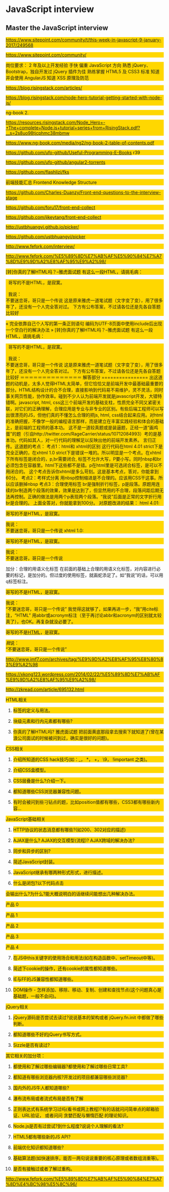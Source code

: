 # JavaScript interview  



## Master the JavaScript interview  


https://www.sitepoint.com/community/t/this-week-in-javascript-9-january-2017/249568


https://www.sitepoint.com/community/  



岗位要求：
2 年及以上开发经验
手快
偏重 JavaScript 方向
熟悉 jQuery、Bootstrap，独自开发过 jQuery 插件为佳
熟练掌握 HTML5 及 CSS3 标准
知道并会使用 AngularJS
知道 XSS 原理及防范


https://blog.risingstack.com/articles/



https://blog.risingstack.com/node-hero-tutorial-getting-started-with-node-js/





ng-book 2.

https://resources.risingstack.com/Node_Hero+-+The+complete+Node.js+tutorial+series+from+RisingStack.pdf?__s=2s8uo98tjcphmc38mbmw  


https://www.ng-book.com/media/ng2/ng-book-2-table-of-contents.pdf  

https://github.com/ufo-github/Useful-Programming-E-Books r39

https://github.com/ufo-github/angular2-torrents  




https://github.com/flashlizi/fks


前端技能汇总 Frontend Knowledge Structure  



https://github.com/Charles-Duanzy/Front-end-questions-to-the-interview-stage


https://github.com/foru17/front-end-collect

https://github.com/jikeytang/front-end-collect



http://ustbhuangyi.github.io/picker/

https://github.com/ustbhuangyi/picker





http://www.fefork.com/interview/


http://www.fefork.com/%E5%89%8D%E7%AB%AF%E5%90%84%E7%A7%8D%E9%9D%A2%E8%AF%95%E9%A2%98/



[转]你真的了解HTML吗？–雅虎面试题
有这么一段HTML，请挑毛病：
<P>&nbsp;&nbsp;哥写的不是HTML，是寂寞。<br><br>&nbsp;&nbsp;我说：<br>不要迷恋哥，哥只是一个传说
这是原来雅虎一道笔试题（文字变了变），用了很多年了，还没有一个人完全答对过。
下方有公布答案，不过请各位还是先各自答题比较好





« 完全依靠自己个人写的第一条正则语句
编码为UTF-8页面中使用include后出现一个空白行的解决办法 »
[转]你真的了解HTML吗？–雅虎面试题
有这么一段HTML，请挑毛病：
<P>&nbsp;&nbsp;哥写的不是HTML，是寂寞。<br><br>&nbsp;&nbsp;我说：<br>不要迷恋哥，哥只是一个传说
这是原来雅虎一道笔试题（文字变了变），用了很多年了，还没有一个人完全答对过。
下方有公布答案，不过请各位还是先各自答题比较好
＝＝＝＝＝＝＝＝＝＝＝＝＝＝ 解答部分 ================
出这道题的动机是，太多人觉得HTML太简单，但它恰恰又是前端开发中最基础最重要的部分。HTML结构设计的合不合理，直接影响到代码易不易维护，灵不灵活，同时事关网页性能，协作效率。碰到不少人认为前端开发就是javascript开发，大错特错啊。javascript, html, css这三个前端开发的基础支柱，性质完全不同又紧密关联，对它们的正确理解，合理应用是专业与非专业的区别。有些后端工程师可以写出很漂亮的JS，但他们真的不懂怎么合理的把js, html, css结合起来应用。对html的准确把握，不像学一般的编程语言那样，而是建立在丰富实践经验和体会的基础上，是前端的工程师的基本功。
这不是一道较真题或是装逼题，正经一道“画鸡蛋”的题（引自http://twitter.com/RageCarrier/status/10712084993）考的是基本功。代码如其人，对一行代码的理解足以反映出他的前端开发素养。
言归正传。这道题的考点：
考点1：html和 xhtml的区别
这行代码在html 4.01 strict下是完全正确的，在xhtml 1.0 strict下是错误一堆的。所以明显是一个考点。在xhtml下所有标签是闭合的，p,br需要闭合, 标签不允许大写，P要小写。同时nbsp和br必须包含在容器里。html下这些都不是错。p在html里是可选闭合标签，是可以不用闭合的。
这个考点告诉你xhtml是多么苛刻。这是基本考点，答对，你能拿到60分。
考点2：考样式分离
用nbsp控制缩进是不合理的。应该用CSS干这事。所以应该删掉nbsp
考点3：合理使用标签
br是强制折行标签，p是段落。原题用连续的br制造两个段落的效果，效果是达到了，但显然用的不合理，段落间距后期无法再控制。正确的做法是用两个p表现两个段落。“我说”后面是正常的文字折行用br是合理的。
上面全答对，你就能拿到100分。
对原题改进的结果：
html 4.01:
<p>哥写的不是HTML，是寂寞。<p>我说：<br> 不要迷恋哥，哥只是一个传说
xhtml 1.0:
<p>哥写的不是HTML，是寂寞。</p><p>我说：<br /> 不要迷恋哥，哥只是一个传说</p>
加分：合理的用语义化标签
在前面的基础上合理的用语义化标签，对内容进行必要的标记，是加分的。但过度的使用标签，就画蛇添足了。如“我说”的话，可以用q标签标注。
<p>哥写的不是HTML，是寂寞。
<p>我说：<br> <q>不要迷恋哥，哥只是一个传说</q>
我觉得这就够了，如果再进一步，“我”用cite标注，“HTML” 用abbr或acronym标注（至于再讨论abbr和acronym的区别就太较真了），也OK。再复杂就没必要了。
<p> 哥写的不是<abbr title=”Hyper Text Markup Language”>HTML</abbr>，是寂寞。
<p><cite> 我</cite>说：<br> <q>不要迷恋哥，哥只是一个传说</q>




http://www.imf7.com/archives/tag/%E9%9D%A2%E8%AF%95%E8%80%83%E9%A2%98



https://xkong123.wordpress.com/2014/02/22/%E5%89%8D%E7%AB%AF%E9%9D%A2%E8%AF%95%E9%A2%98/





http://zkread.com/article/695132.html


HTML相关
1. 标签的定义与用法。

2. 块级元素和行内元素都有哪些?

3. 你真的了解HTML吗? 雅虎面试题 把前面黄底那段拿去搜索下就知道了(曾在某浪公司面试的时候被问到过，确实是很好的问题)。

CSS相关

1. 介绍所知道的CSS hack技巧(如：_， *， +， \9， !important 之类)。

2. 介绍CSS盒模型。

3. CSS层叠是什么?介绍一下。

4. 都知道哪些CSS浏览器兼容性问题。

5. 有时会被问到些刁钻点的题，比如position值都有哪些，CSS3都有哪些新内容...

JavaScript基础相关

1. HTTP协议的状态消息都有哪些?(如200、302对应的描述)

2. AJAX是什么? AJAX的交互模型(流程)? AJAX跨域的解决办法?

3. 同步和异步的区别?

4. 简述JavaScript封装。

5. JavaScript继承有哪两种形式形式，进行描述。

6. 什么是闭包?以下代码点击

会输出什么?为什么?能大概说明白的话继续问能想出几种解决办法。

<!DOCTYPE HTML> <html> <head> <meta charset="utf-8" /> <title>闭包演示</title> <style type="text/css"> p {background:gold;} </style> <script type="text/javascript"> function init() { var pAry = document.getElementsByTagName("p"); for( var i=0; i<pAry.length; i++ ) { pAry[i].onclick = function() { alert(i); } } } </script> </head> <body onload="init();"> <p>产品 0</p> <p>产品 1</p> <p>产品 2</p> <p>产品 3</p> <p>产品 4</p> </body> </html>
7. 在JS中this关键字的使用场合和用法(如在构造函数中、setTimeout中等)。

8. 简述下cookie的操作，还有cookie的属性都知道哪些。

9. IE与FF的JS兼容性都知道哪些。

10. DOM操作 - 怎样添加、移除、移动、复制、创建和查找节点(这个问题真心是基础题，一般不会问)。

jQuery相关

1. jQuery源码是否尝试去读过?说说基本的架构或者 jQuery.fn.init 中都做了哪些判断。

2. 都知道哪些不好的jQuery书写方式。

3. Sizzle是否有读过?

其它相关的加分项：

1. 都使用和了解过哪些编辑器?都使用和了解过哪些日常工具?

2. 都知道有哪些浏览器内核?开发过的项目都兼容哪些浏览器?

3. 国内外的JS牛人都知道哪些?

4. 瀑布流布局或者流式布局是否有了解

4. 正则表达式有系统学习过吗(看书或网上教程)?有的话就问问简单点的邮箱验证、URL验证， 或者问问 贪婪匹配与懒惰匹配 的理论知识。

5. Node.js是否有过尝试?到什么程度?说说个人理解的看法?

6. HTML5都有哪些新的JS API?

7. 前端优化知识都知道哪些?

8. 基础算法题(如快速排序，能否一两句说说重要的核心原理或者数组消重等)。

9. 是否有接触过或者了解过重构。




http://www.fefork.com/%E5%89%8D%E7%AB%AF%E5%90%84%E7%A7%8D%E4%BC%98%E5%8C%96/

















